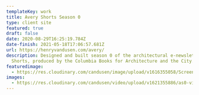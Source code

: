 ```yaml
---
templateKey: work
title: Avery Shorts Season 0
type: client site
featured: true
draft: false
date: 2020-08-29T16:25:19.784Z
date-finish: 2021-05-18T17:06:57.681Z
url: https://henryvandusen.com/avery/
description: Designed and built season 0 of the architectural e-newsletter Avery
  Shorts, produced by the Columbia Books for Architecture and the City. 
featuredimage:
  - https://res.cloudinary.com/candusen/image/upload/v1616355058/Screen_Shot_2021-03-21_at_3.07.51_PM_r46lnb.png
images:
  - https://res.cloudinary.com/candusen/video/upload/v1621355886/as0-vid_ptyiih.mp4
---
```

